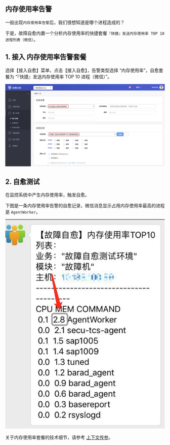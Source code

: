 ## 内存使用率告警
一般出现`内存使用率告警`后，我们很想知道是哪个进程造成的？

于是，故障自愈内置一个分析内存使用率的快捷套餐`『快捷』发送内存使用率 TOP 10 进程列表（微信）`。

## 1. 接入 内存使用率告警套餐

选择【接入自愈】菜单，点击【接入自愈】，告警类型选择 “内存使用率”，自愈套餐为 “『快捷』发送内存使用率 TOP 10 进程（微信）”。

![-w1493](media/15682050716956.jpg)

## 2. 自愈测试

在监控系统中产生内存使用率，触发自愈。

下图是一条内存使用率告警的自愈记录，微信消息显示占用内存使用率最高的进程是 `AgentWorker`。

![](media/14956178826478.jpg)

关于内存使用率套餐的技术细节，请参考 [上下文传参](Context_Parameters.md)。 

